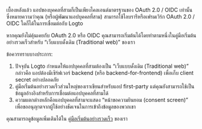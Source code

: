 เบื้องหลังแล้ว แอปของบุคคลที่สามก็เป็นเพียงไคลเอนต์มาตรฐานของ OAuth 2.0 / OIDC เท่านั้น ซึ่งหมายความว่าคุณ (หรือผู้พัฒนาแอปบุคคลที่สาม) สามารถใช้ไลบรารีหรือเฟรมเวิร์ก OAuth 2.0 / OIDC ใดก็ได้ในการเชื่อมต่อกับ Logto

หากคุณยังไม่คุ้นเคยกับ OAuth 2.0 หรือ OIDC คุณสามารถเริ่มต้นได้โดยทำตามหนึ่งในคู่มือเริ่มต้นอย่างรวดเร็วสำหรับ “เว็บแบบดั้งเดิม (Traditional web)” ของเรา

ข้อควรทราบบางประการ:

1. ปัจจุบัน Logto กำหนดให้แอปบุคคลที่สามต้องเป็น “เว็บแบบดั้งเดิม (Traditional web)” กล่าวคือ แอปต้องมีเซิร์ฟเวอร์ backend (หรือ backend-for-frontend) เพื่อเก็บ client secret อย่างปลอดภัย
2. คู่มือเริ่มต้นอย่างรวดเร็วส่วนใหญ่ของเราเขียนสำหรับแอป first-party แต่คุณยังสามารถใช้เป็นข้อมูลอ้างอิงสำหรับการเชื่อมต่อแอปบุคคลที่สามได้
3. ความแตกต่างหลักคือแอปบุคคลที่สามจะแสดง “หน้าขอความยินยอม (consent screen)” เพื่อขออนุญาตจากผู้ใช้อย่างชัดเจนในการเข้าถึงข้อมูลของพวกเขา

คุณสามารถดูข้อมูลเพิ่มเติมได้ใน [คู่มือเริ่มต้นอย่างรวดเร็ว](/quick-starts) ของเรา
